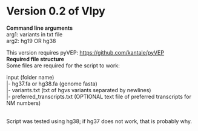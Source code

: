# Version 0.2 of VIpy<Br>

**Command line arguments**<br>
arg1: variants in txt file<br>
arg2: hg19 OR hg38<br>

This version requires pyVEP: https://github.com/kantale/pyVEP<br>
**Required file structure**<br>
Some files are required for the script to work:<br>

input (folder name)<br>
  |- hg37.fa or hg38.fa (genome fasta)<br>
  |- variants.txt (txt of hgvs variants separated by newlines)<br>
  |- preferred_transcripts.txt (OPTIONAL text file of preferred transcripts for NM numbers)<br><br>
  
Script was tested using hg38; if hg37 does not work, that is probably why.
